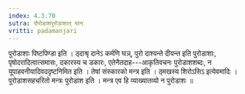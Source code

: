 ```yaml
---
index: 4.3.70
sutra: पौरोडाशपुरोडाशात् ष्ठन्
vritti: padamanjari
---
```


 पुरोडाशाः पिष्टपिण्डा इति । ठ्दाश्रृ दानेऽ कर्मणि घञ्, पुरो दाश्यन्ते दीयन्त इति पुरोडाशाः, पृषोदरादित्वात्समासः, दकारस्य च डकारः, एतेनैतदाह---आकृतिवचनः पुरोडाशशब्दः, न यूपाहवनीयादिवददृष्टनिमित इति । तेषां संस्कारको मन्त्र इति । ठ्मखस्य शिरोऽसिऽ इत्येवमादिः । पुरोडाशसहचरितो मन्त्रः पुरोडाश इति । मन्त्र एव हि व्याख्यातव्यो न पुरोडाशः ॥